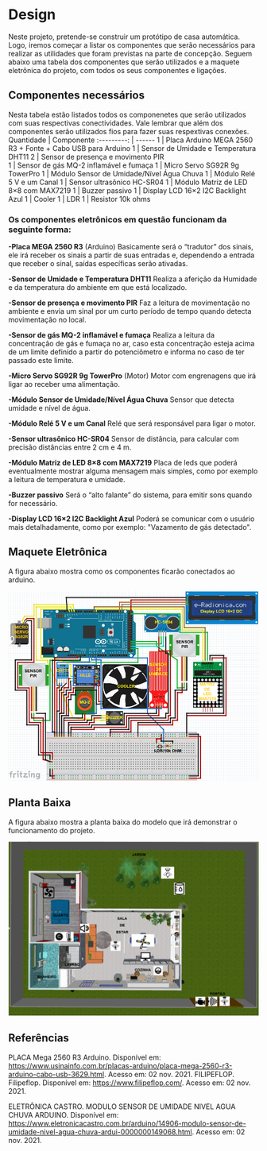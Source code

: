 
# Design

Neste projeto, pretende-se construir um protótipo de casa automática. Logo, iremos começar a listar os componentes que serão necessários para realizar as utilidades que foram previstas na parte de concepção.
Seguem abaixo uma tabela dos componentes que serão utilizados e a maquete eletrônica do projeto, com todos os seus componentes e ligações.

## Componentes necessários 

Nesta tabela estão listados todos os componenetes que serão utilizados com suas respectivas conectividades. Vale lembrar que além dos componentes serão utilizados fios para fazer suas respextivas conexões.
Quantidade  | Componente
:---------: | ------
1           | Placa Arduino MEGA 2560 R3 + Fonte + Cabo USB para Arduino
1           | Sensor de Umidade e Temperatura DHT11
2           | Sensor de presença e movimento PIR           
1           | Sensor de gás MQ-2 inflamável e fumaça
1           | Micro Servo SG92R 9g TowerPro
1           | Módulo Sensor de Umidade/Nível Água Chuva
1           | Módulo Relé 5 V e um Canal
1           | Sensor ultrasônico HC-SR04
1           | Módulo Matriz de LED 8×8 com MAX7219
1           | Buzzer passivo
1           | Display LCD 16×2 I2C Backlight Azul
1           | Cooler
1           | LDR
1           | Resistor 10k ohms

### Os componentes eletrônicos em questão funcionam da seguinte forma:


**-Placa MEGA 2560 R3** (Arduino)
Basicamente será o “tradutor” dos sinais, ele irá receber os sinais a partir de suas entradas e, dependendo a entrada que receber o sinal, saídas específicas serão ativadas.

**-Sensor de Umidade e Temperatura DHT11**
Realiza a aferição da Humidade e da temperatura do ambiente em que está localizado.

**-Sensor de presença e movimento PIR**
Faz a leitura de movimentação no ambiente e envia um sinal por um curto período de tempo quando detecta movimentação no local.

**-Sensor de gás MQ-2 inflamável e fumaça**
Realiza a leitura da concentração de gás e fumaça no ar, caso esta concentração esteja acima de um limite definido a partir do potenciômetro e informa no caso de ter passado este limite. 

**-Micro Servo SG92R 9g TowerPro** (Motor)
Motor com engrenagens que irá ligar ao receber uma alimentação.

**-Módulo Sensor de Umidade/Nível Água Chuva**
Sensor que detecta umidade e nível de água.

**-Módulo Relé 5 V e um Canal**
Relé que será responsável para ligar o motor.

**-Sensor ultrasônico HC-SR04**
Sensor de distância, para calcular com precisão distâncias entre 2 cm e 4 m.

**-Módulo Matriz de LED 8×8 com MAX7219**
Placa de leds que poderá eventualmente mostrar alguma mensagem mais simples, como por exemplo a leitura de temperatura e umidade.

**-Buzzer passivo**
Será o “alto falante” do sistema, para emitir sons quando for necessário.

**-Display LCD 16×2 I2C Backlight Azul**
Poderá se comunicar com o usuário mais detalhadamente, como por exemplo: "Vazamento de gás detectado".

## Maquete Eletrônica
A figura abaixo mostra como os componentes ficarão conectados ao arduino.

![Maquete_Eletrônica](./figuras/Maquete_eletronica.png)

## Planta Baixa
A figura abaixo mostra a planta baixa do modelo que irá demonstrar o funcionamento do projeto.

![Planta_baixa](./figuras/planta.png)




## Referências
PLACA Mega 2560 R3 Arduino. Disponível em: <https://www.usinainfo.com.br/placas-arduino/placa-mega-2560-r3-arduino-cabo-usb-3629.html>. Acesso em: 02 nov. 2021.
FILIPEFLOP. Filipeflop. Disponível em: <https://www.filipeflop.com/>. Acesso em: 02 nov. 2021.

ELETRÔNICA CASTRO. MODULO SENSOR DE UMIDADE NIVEL AGUA CHUVA ARDUINO. Disponível em: <https://www.eletronicacastro.com.br/arduino/14906-modulo-sensor-de-umidade-nivel-agua-chuva-ardui-0000000149068.html>. Acesso em: 02 nov. 2021.
